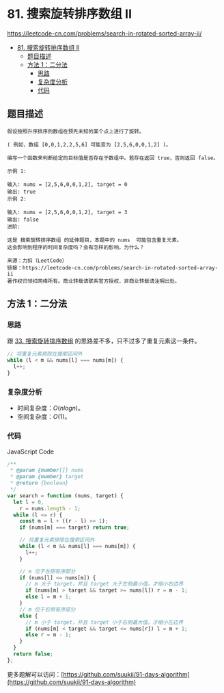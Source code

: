 # 81. 搜索旋转排序数组 II

https://leetcode-cn.com/problems/search-in-rotated-sorted-array-ii/

- [81. 搜索旋转排序数组 II](#81-搜索旋转排序数组-ii)
  - [题目描述](#题目描述)
  - [方法 1：二分法](#方法-1二分法)
    - [思路](#思路)
    - [复杂度分析](#复杂度分析)
    - [代码](#代码)

## 题目描述

```
假设按照升序排序的数组在预先未知的某个点上进行了旋转。

( 例如，数组 [0,0,1,2,2,5,6] 可能变为 [2,5,6,0,0,1,2] )。

编写一个函数来判断给定的目标值是否存在于数组中。若存在返回 true，否则返回 false。

示例 1:

输入: nums = [2,5,6,0,0,1,2], target = 0
输出: true
示例 2:

输入: nums = [2,5,6,0,0,1,2], target = 3
输出: false
进阶:

这是 搜索旋转排序数组 的延伸题目，本题中的 nums  可能包含重复元素。
这会影响到程序的时间复杂度吗？会有怎样的影响，为什么？

来源：力扣（LeetCode）
链接：https://leetcode-cn.com/problems/search-in-rotated-sorted-array-ii
著作权归领扣网络所有。商业转载请联系官方授权，非商业转载请注明出处。
```

## 方法 1：二分法

### 思路

跟 [33. 搜索旋转排序数组](./ext-search-in-rotated-sorted-array.md) 的思路差不多，只不过多了重复元素这一条件。

```js
// 将重复元素排除在搜索区间外
while (l < m && nums[l] === nums[m]) {
  l++;
}
```

### 复杂度分析

- 时间复杂度：$O(nlogn)$。
- 空间复杂度：$O(1)$。

### 代码

JavaScript Code

```js
/**
 * @param {number[]} nums
 * @param {number} target
 * @return {boolean}
 */
var search = function (nums, target) {
  let l = 0,
    r = nums.length - 1;
  while (l <= r) {
    const m = l + ((r - l) >> 1);
    if (nums[m] === target) return true;

    // 将重复元素排除在搜索区间外
    while (l < m && nums[l] === nums[m]) {
      l++;
    }

    // m 位于左侧有序部分
    if (nums[l] <= nums[m]) {
      // m 大于 target，并且 target 大于左侧最小值，才缩小右边界
      if (nums[m] > target && target >= nums[l]) r = m - 1;
      else l = m + 1;
    }
    // m 位于右侧有序部分
    else {
      // m 小于 target，并且 target 小于右侧最大值，才缩小左边界
      if (nums[m] < target && target <= nums[r]) l = m + 1;
      else r = m - 1;
    }
  }
  return false;
};
```

更多题解可以访问：[https://github.com/suukii/91-days-algorithm](https://github.com/suukii/91-days-algorithm)
